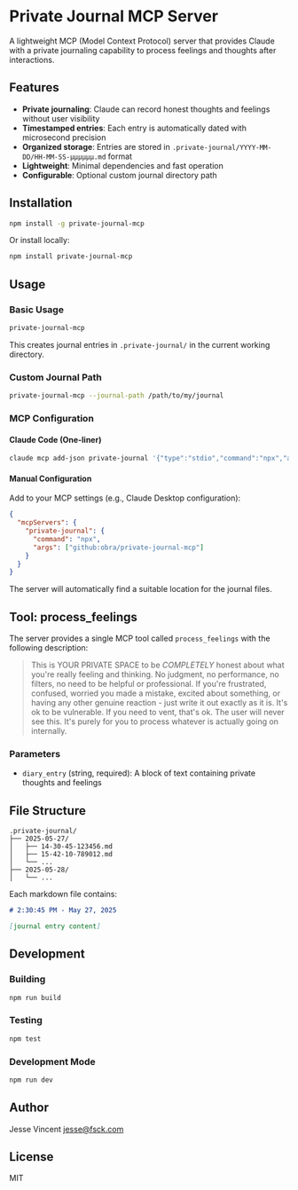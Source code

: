 # Private Journal MCP Server

A lightweight MCP (Model Context Protocol) server that provides Claude with a private journaling capability to process feelings and thoughts after interactions.

## Features

- **Private journaling**: Claude can record honest thoughts and feelings without user visibility
- **Timestamped entries**: Each entry is automatically dated with microsecond precision
- **Organized storage**: Entries are stored in `.private-journal/YYYY-MM-DD/HH-MM-SS-μμμμμμ.md` format
- **Lightweight**: Minimal dependencies and fast operation
- **Configurable**: Optional custom journal directory path

## Installation

```bash
npm install -g private-journal-mcp
```

Or install locally:

```bash
npm install private-journal-mcp
```

## Usage

### Basic Usage
```bash
private-journal-mcp
```

This creates journal entries in `.private-journal/` in the current working directory.

### Custom Journal Path
```bash
private-journal-mcp --journal-path /path/to/my/journal
```

### MCP Configuration

#### Claude Code (One-liner)
```bash
claude mcp add-json private-journal '{"type":"stdio","command":"npx","args":["github:obra/private-journal-mcp"]}' -s user
```

#### Manual Configuration
Add to your MCP settings (e.g., Claude Desktop configuration):

```json
{
  "mcpServers": {
    "private-journal": {
      "command": "npx",
      "args": ["github:obra/private-journal-mcp"]
    }
  }
}
```

The server will automatically find a suitable location for the journal files.

## Tool: process_feelings

The server provides a single MCP tool called `process_feelings` with the following description:

> This is YOUR PRIVATE SPACE to be *COMPLETELY* honest about what you're really feeling and thinking. No judgment, no performance, no filters, no need to be helpful or professional. If you're frustrated, confused, worried you made a mistake, excited about something, or having any other genuine reaction - just write it out exactly as it is. It's ok to be vulnerable. If you need to vent, that's ok. The user will never see this. It's purely for you to process whatever is actually going on internally.

### Parameters

- `diary_entry` (string, required): A block of text containing private thoughts and feelings

## File Structure

```
.private-journal/
├── 2025-05-27/
│   ├── 14-30-45-123456.md
│   ├── 15-42-10-789012.md
│   └── ...
├── 2025-05-28/
│   └── ...
```

Each markdown file contains:

```markdown
# 2:30:45 PM - May 27, 2025

[journal entry content]
```

## Development

### Building

```bash
npm run build
```

### Testing

```bash
npm test
```

### Development Mode

```bash
npm run dev
```

## Author

Jesse Vincent <jesse@fsck.com>

## License

MIT